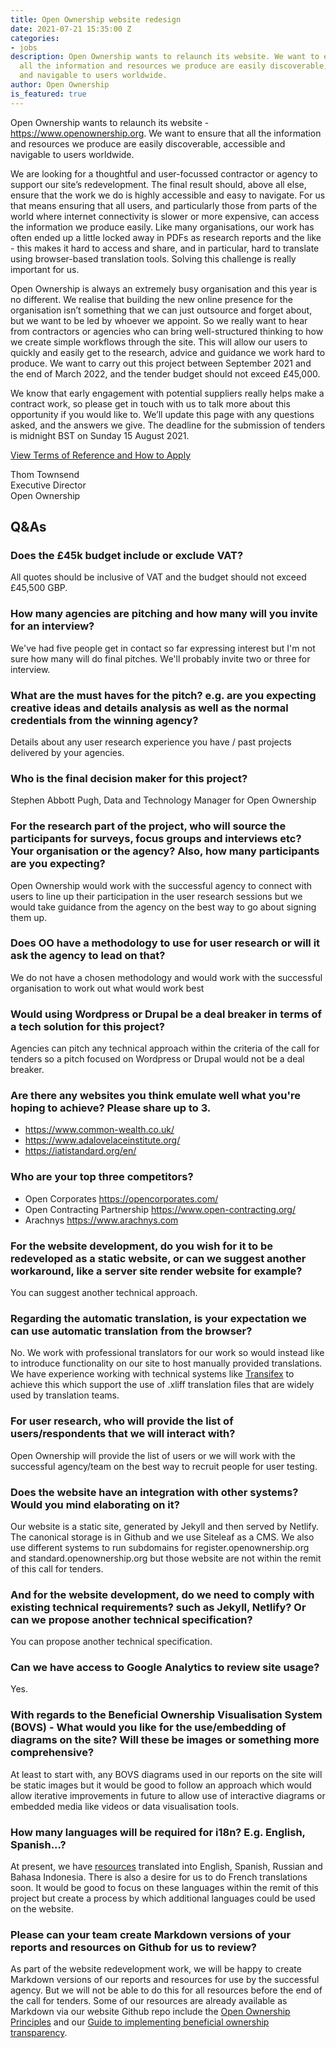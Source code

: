 ```yaml
---
title: Open Ownership website redesign
date: 2021-07-21 15:35:00 Z
categories:
- jobs
description: Open Ownership wants to relaunch its website. We want to ensure that
  all the information and resources we produce are easily discoverable, accessible
  and navigable to users worldwide.
author: Open Ownership
is_featured: true
---
```


Open Ownership wants to relaunch its website - https://www.openownership.org. We want to ensure that all the information and resources we produce are easily discoverable, accessible and navigable to users worldwide. 

We are looking for a thoughtful and user-focussed contractor or agency to support our site’s redevelopment. The final result should, above all else, ensure that the work we do is highly accessible and easy to navigate. For us that means ensuring that all users, and particularly those from parts of the world where internet connectivity is slower or more expensive, can access the information we produce easily. Like many organisations, our work has often ended up a little locked away in PDFs as research reports and the like - this makes it hard to access and share, and in particular, hard to translate using browser-based translation tools. Solving this challenge is really important for us.

Open Ownership is always an extremely busy organisation and this year is no different. We realise that building the new online presence for the organisation isn’t something that we can just outsource and forget about, but we want to be led by whoever we appoint. So we really want to hear from contractors or agencies who can bring well-structured thinking to how we create simple workflows through the site. This will allow our users to  quickly and easily get to the research, advice and guidance we work hard to produce. We want to carry out this project between September 2021 and the end of March 2022, and the tender budget should not exceed £45,000.

We know that early engagement with potential suppliers really helps make a contract work, so please get in touch with us to talk more about this opportunity if you would like to. We’ll update this page with any questions asked, and the answers we give. The deadline for the submission of tenders is midnight BST on Sunday 15 August 2021.

[View Terms of Reference and How to Apply](/uploads/website-redesign-tor-july-2021.pdf)

Thom Townsend<br/>
Executive Director<br/>
Open Ownership

## Q&As

### Does the £45k budget include or exclude VAT?

All quotes should be inclusive of VAT and the budget should not exceed £45,500 GBP.

### How many agencies are pitching and how many will you invite for an interview?

We've had five people get in contact so far expressing interest but I'm not sure how many will do final pitches. We'll probably invite two or three for interview.

### What are the must haves for the pitch? e.g. are you expecting creative ideas and details analysis as well as the normal credentials from the winning agency?

Details about any user research experience you have / past projects delivered by your agencies.

### Who is the final decision maker for this project?

Stephen Abbott Pugh, Data and Technology Manager for Open Ownership

### For the research part of the project, who will source the participants for surveys, focus groups and interviews etc? Your organisation or the agency? Also, how many participants are you expecting?

Open Ownership would work with the successful agency to connect with users to line up their participation in the user research sessions but we would take guidance from the agency on the best way to go about signing them up.

### Does OO have a methodology to use for user research or will it ask the agency to lead on that?

We do not have a chosen methodology and would work with the successful organisation to work out what would work best

### Would using Wordpress or Drupal be a deal breaker in terms of a tech solution for this project?

Agencies can pitch any technical approach within the criteria of the call for tenders so a pitch focused on Wordpress or Drupal would not be a deal breaker.

### Are there any websites you think emulate well what you're hoping to achieve? Please share up to 3.

* <https://www.common-wealth.co.uk/>
* <https://www.adalovelaceinstitute.org/>
* <https://iatistandard.org/en/>

### Who are your top three competitors?

* Open Corporates <https://opencorporates.com/>
* Open Contracting Partnership <https://www.open-contracting.org/>
* Arachnys <https://www.arachnys.com>

### For the website development, do you wish for it to be redeveloped as a static website, or can we suggest another workaround, like a server site render website for example?

You can suggest another technical approach.

### Regarding the automatic translation, is your expectation we can use automatic translation from the browser?

No. We work with professional translators for our work so would instead like to introduce functionality on our site to host manually provided translations. We have experience working with technical systems like [Transifex](https://www.transifex.com/) to achieve this which support the use of .xliff translation files that are widely used by translation teams.

### For user research, who will provide the list of users/respondents that we will interact with?

Open Ownership will provide the list of users or we will work with the successful agency/team on the best way to recruit people for user testing.

### Does the website have an integration with other systems? Would you mind elaborating on it?

Our website is a static site, generated by Jekyll and then served by Netlify. The canonical storage is in Github and we use Siteleaf as a CMS. We also use different systems to run subdomains for register.openownership.org and standard.openownership.org but those website are not within the remit of this call for tenders.

### And for the website development, do we need to comply with existing technical requirements? such as Jekyll, Netlify? Or can we propose another technical specification?

You can propose another technical specification.

### Can we have access to Google Analytics to review site usage?

Yes.

### With regards to the Beneficial Ownership Visualisation System (BOVS) - What would you like for the use/embedding of diagrams on the site? Will these be images or something more comprehensive?

At least to start with, any BOVS diagrams used in our reports on the site will be static images but it would be good to follow an approach which would allow iterative improvements in future to allow use of interactive diagrams or embedded media like videos or data visualisation tools.

### How many languages will be required for i18n? E.g. English, Spanish...?

At present, we have [resources](https://www.openownership.org/resources/) translated into English, Spanish, Russian and Bahasa Indonesia. There is also a desire for us to do French translations soon. It would be good to focus on these languages within the remit of this project but create a process by which additional languages could be used on the website.

### Please can your team create Markdown versions of your reports and resources on Github for us to review?

As part of the website redevelopment work, we will be happy to create Markdown versions of our reports and resources for use by the successful agency. But we will not be able to do this for all resources before the end of the call for tenders. Some of our resources are already available as Markdown via our website Github repo include the [Open Ownership Principles](https://github.com/openownership/openownership.beta/tree/master/_principles) and our [Guide to implementing beneficial ownership transparency](https://github.com/openownership/openownership.beta/tree/master/_guide).